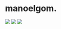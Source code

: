 # manoelgom.
![](https://media.giphy.com/media/3ohs7KViF6rA4aan5u/giphy.gif)
![](https://media.tenor.com/Va4u9ZAwCmgAAAAM/manoel-gomes-caneta-azul-azul-caneta.gif)
![](https://media.tenor.com/QeywewpOJRIAAAAC/what.gif)
